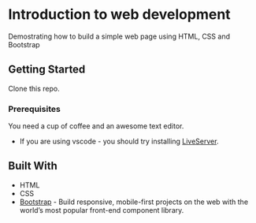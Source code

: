 # Introduction to web development

Demostrating how to build a simple web page  using HTML, CSS and Bootstrap

## Getting Started
Clone this repo.

### Prerequisites

You need a cup of coffee and an awesome text editor.
* If you are using vscode - you should try installing [LiveServer](https://marketplace.visualstudio.com/items?itemName=ritwickdey.LiveServer).




## Built With

* HTML 
* CSS 
* [Bootstrap](https://getbootstrap.com/) - Build responsive, mobile-first projects on the web with the world’s most popular front-end component library.